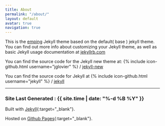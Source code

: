 ```yaml
---
title: About
permalink: "/about/"
layout: default
avatar: true
navigation: true
---
```


This is the [emping](https://github.com/rmsubekti/emping) Jekyll theme based on the default( base ) jekyll theme. You can find out more info about customizing your Jekyll theme, as well as basic Jekyll usage documentation at [jekyllrb.com](http://jekyllrb.com/)

You can find the source code for the Jekyll new theme at:
{% include icon-github.html username="jglovier" %} /
[jekyll-new](https://github.com/jglovier/jekyll-new)

You can find the source code for Jekyll at
{% include icon-github.html username="jekyll" %} /
[jekyll](https://github.com/jekyll/jekyll)

---

### Site Last Generated : {{ site.time | date: "%-d %B %Y"  }}

Built with [Jekyll](http://jekyllrb.com/){:target="_blank"}.

Hosted on [Github Pages](https://pages.github.com/){:target="_blank"}.
